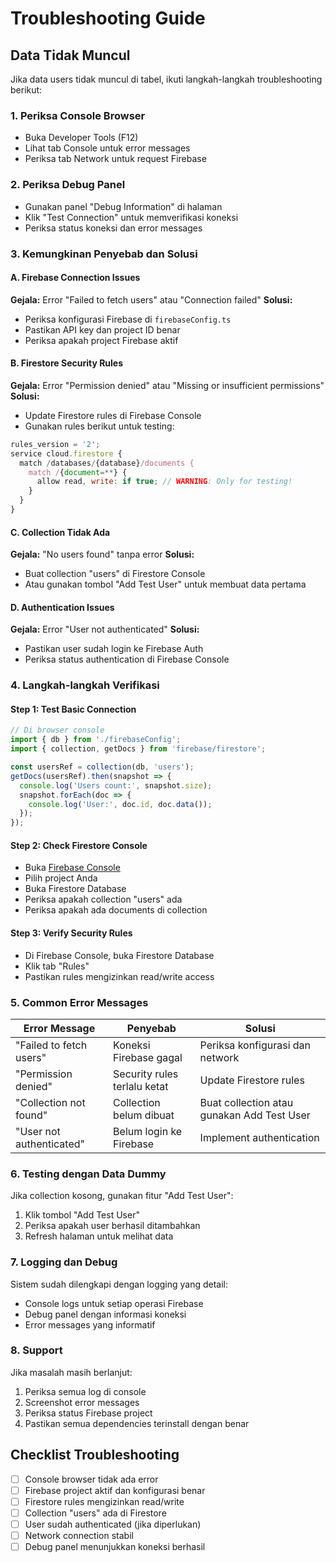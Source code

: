 # Troubleshooting Guide

## Data Tidak Muncul

Jika data users tidak muncul di tabel, ikuti langkah-langkah troubleshooting berikut:

### 1. Periksa Console Browser
- Buka Developer Tools (F12)
- Lihat tab Console untuk error messages
- Periksa tab Network untuk request Firebase

### 2. Periksa Debug Panel
- Gunakan panel "Debug Information" di halaman
- Klik "Test Connection" untuk memverifikasi koneksi
- Periksa status koneksi dan error messages

### 3. Kemungkinan Penyebab dan Solusi

#### A. Firebase Connection Issues
**Gejala:** Error "Failed to fetch users" atau "Connection failed"
**Solusi:**
- Periksa konfigurasi Firebase di `firebaseConfig.ts`
- Pastikan API key dan project ID benar
- Periksa apakah project Firebase aktif

#### B. Firestore Security Rules
**Gejala:** Error "Permission denied" atau "Missing or insufficient permissions"
**Solusi:**
- Update Firestore rules di Firebase Console
- Gunakan rules berikut untuk testing:
```javascript
rules_version = '2';
service cloud.firestore {
  match /databases/{database}/documents {
    match /{document=**} {
      allow read, write: if true; // WARNING: Only for testing!
    }
  }
}
```

#### C. Collection Tidak Ada
**Gejala:** "No users found" tanpa error
**Solusi:**
- Buat collection "users" di Firestore Console
- Atau gunakan tombol "Add Test User" untuk membuat data pertama

#### D. Authentication Issues
**Gejala:** Error "User not authenticated"
**Solusi:**
- Pastikan user sudah login ke Firebase Auth
- Periksa status authentication di Firebase Console

### 4. Langkah-langkah Verifikasi

#### Step 1: Test Basic Connection
```javascript
// Di browser console
import { db } from './firebaseConfig';
import { collection, getDocs } from 'firebase/firestore';

const usersRef = collection(db, 'users');
getDocs(usersRef).then(snapshot => {
  console.log('Users count:', snapshot.size);
  snapshot.forEach(doc => {
    console.log('User:', doc.id, doc.data());
  });
});
```

#### Step 2: Check Firestore Console
- Buka [Firebase Console](https://console.firebase.google.com)
- Pilih project Anda
- Buka Firestore Database
- Periksa apakah collection "users" ada
- Periksa apakah ada documents di collection

#### Step 3: Verify Security Rules
- Di Firebase Console, buka Firestore Database
- Klik tab "Rules"
- Pastikan rules mengizinkan read/write access

### 5. Common Error Messages

| Error Message | Penyebab | Solusi |
|---------------|----------|---------|
| "Failed to fetch users" | Koneksi Firebase gagal | Periksa konfigurasi dan network |
| "Permission denied" | Security rules terlalu ketat | Update Firestore rules |
| "Collection not found" | Collection belum dibuat | Buat collection atau gunakan Add Test User |
| "User not authenticated" | Belum login ke Firebase | Implement authentication |

### 6. Testing dengan Data Dummy

Jika collection kosong, gunakan fitur "Add Test User":
1. Klik tombol "Add Test User" 
2. Periksa apakah user berhasil ditambahkan
3. Refresh halaman untuk melihat data

### 7. Logging dan Debug

Sistem sudah dilengkapi dengan logging yang detail:
- Console logs untuk setiap operasi Firebase
- Debug panel dengan informasi koneksi
- Error messages yang informatif

### 8. Support

Jika masalah masih berlanjut:
1. Periksa semua log di console
2. Screenshot error messages
3. Periksa status Firebase project
4. Pastikan semua dependencies terinstall dengan benar

## Checklist Troubleshooting

- [ ] Console browser tidak ada error
- [ ] Firebase project aktif dan konfigurasi benar
- [ ] Firestore rules mengizinkan read/write
- [ ] Collection "users" ada di Firestore
- [ ] User sudah authenticated (jika diperlukan)
- [ ] Network connection stabil
- [ ] Debug panel menunjukkan koneksi berhasil
